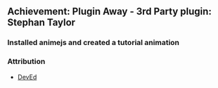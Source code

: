 ## Achievement: Plugin Away - 3rd Party plugin: Stephan Taylor

### Installed animejs and created a tutorial animation

### Attribution

- [DevEd](https://www.youtube.com/watch?v=bfaPnlYE8Jo)
